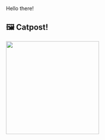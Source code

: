 Hello there!



## 🖼️ Catpost!

<sub>
    <img src="https://cdn2.thecatapi.com/images/e77.jpg" height="256">
</sub>

